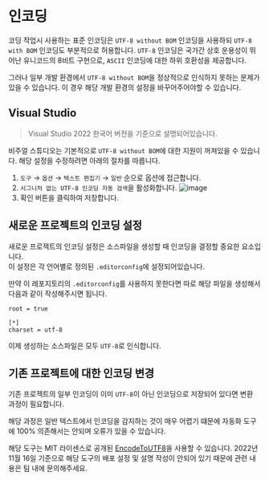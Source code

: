 인코딩
======

코딩 작업시 사용하는 표준 인코딩은 `UTF-8 without BOM` 인코딩을 사용하되 `UTF-8 with BOM` 인코딩도 부분적으로 허용합니다. `UTF-8` 인코딩은 국가간 상호 운용성이 뛰어난 유니코드의 8비트 구현으로, `ASCII` 인코딩에 대한 하위 호환성을 제공합니다.

그러나 일부 개발 환경에서 `UTF-8 without BOM`을 정상적으로 인식하지 못하는 문제가 있을 수 있습니다.
이 경우 해당 개발 환경의 설정을 바꾸어주어야할 수 있습니다.

## Visual Studio

> Visual Studio 2022 한국어 버전을 기준으로 설명되어있습니다.

비주얼 스튜디오는 기본적으로 `UTF-8 without BOM`에 대한 지원이 꺼져있을 수 있습니다. 해당 설정을 수정하려면 아래의 절차를 따릅니다.

1. `도구` → `옵션` → `텍스트 편집기` → `일반` 순으로 옵션에 접근합니다.
2. `시그니처 없는 UTF-8 인코딩 자동 검색`을 활성화합니다.
![image](https://user-images.githubusercontent.com/6805899/202097246-26f22df5-42f5-4510-b42a-633a783afa31.png)
3. 확인 버튼을 클릭하여 저장합니다.

## 새로운 프로젝트의 인코딩 설정
새로운 프로젝트의 인코딩 설정은 소스파일을 생성할 때 인코딩을 결정할 중요한 요소입니다.<br>
이 설정은 각 언어별로 정의된 `.editorconfig`에 설정되어있습니다.

만약 이 레포지토리의 `.editorconfig`를 사용하지 못한다면 따로 해당 파일을 생성해서 다음과 같이 작성해주시면 됩니다.
```
root = true

[*]
charset = utf-8
```
이제 생성하는 소스파일은 모두 `UTF-8`로 인식합니다.

## 기존 프로젝트에 대한 인코딩 변경
기존 프로젝트의 일부 인코딩이 이미 `UTF-8`이 아닌 인코딩으로 저장되어 있다면 변환 과정이 필요합니다.

해당 과정은 일반 텍스트에서 인코딩을 감지하는 것이 매우 어렵기 떄문에 자동화 도구에 100% 의존해서는 안되며 오류가 있을 수 있습니다.

해당 도구는 MIT 라이센스로 공개된 [EncodeToUTF8](https://github.com/steamb23/EncodeToUTF8)을 사용할 수 있습니다. 2022년 11월 16일 기준으로 해당 도구의 배포 설정 및 설명 작성이 안되어 있기 때문에 관련 내용은 팀 내에 문의해주세요.
